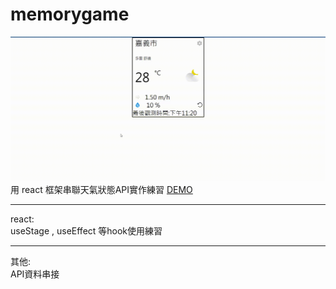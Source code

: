 # memorygame
![image](https://github.com/Quill0831/weatherAPI/blob/master/weatherapi_.gif)
用 react 框架串聯天氣狀態API實作練習
[DEMO](https://quill0831.github.io/weatherAPI/)  

<hr>  

react:  
useStage , useEffect 等hook使用練習  


<hr>  

其他:  
API資料串接

